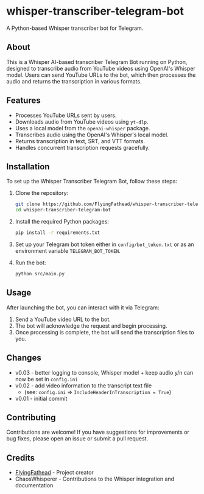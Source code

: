 # whisper-transcriber-telegram-bot

A Python-based Whisper transcriber bot for Telegram.

## About

This is a Whisper AI-based transcriber Telegram Bot running on Python, designed to transcribe audio from YouTube videos using OpenAI's Whisper model. Users can send YouTube URLs to the bot, which then processes the audio and returns the transcription in various formats.

## Features

- Processes YouTube URLs sent by users.
- Downloads audio from YouTube videos using `yt-dlp`.
- Uses a local model from the `openai-whisper` package.
- Transcribes audio using the OpenAI's Whisper's local model.
- Returns transcription in text, SRT, and VTT formats.
- Handles concurrent transcription requests gracefully.

## Installation

To set up the Whisper Transcriber Telegram Bot, follow these steps:

1. Clone the repository:
   ```bash
   git clone https://github.com/FlyingFathead/whisper-transcriber-telegram-bot.git
   cd whisper-transcriber-telegram-bot
   ```

2. Install the required Python packages:
   ```bash
   pip install -r requirements.txt
   ```

3. Set up your Telegram bot token either in `config/bot_token.txt` or as an environment variable `TELEGRAM_BOT_TOKEN`.

4. Run the bot:
   ```bash
   python src/main.py
   ```

## Usage

After launching the bot, you can interact with it via Telegram:

1. Send a YouTube video URL to the bot.
2. The bot will acknowledge the request and begin processing.
3. Once processing is complete, the bot will send the transcription files to you.

## Changes

- v0.03 - better logging to console, Whisper model + keep audio y/n can now be set in `config.ini`
- v0.02 - add video information to the transcript text file 
    - (see: `config.ini` => `IncludeHeaderInTranscription = True`)
- v0.01 - initial commit

## Contributing

Contributions are welcome! If you have suggestions for improvements or bug fixes, please open an issue or submit a pull request.

## Credits

- [FlyingFathead](https://github.com/FlyingFathead) - Project creator
- ChaosWhisperer - Contributions to the Whisper integration and documentation
